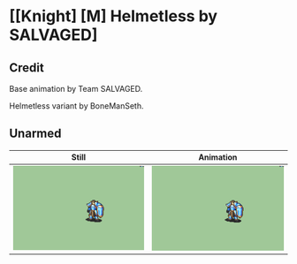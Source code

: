 # [\[Knight\] \[M\] Helmetless by SALVAGED]

## Credit

Base animation by Team SALVAGED. 

Helmetless variant by BoneManSeth.
	
## Unarmed

| Still | Animation |
| :---: | :-------: |
| ![Unarmed still](./Unarmed_000.png) | ![Unarmed animation](./Unarmed.gif) |
